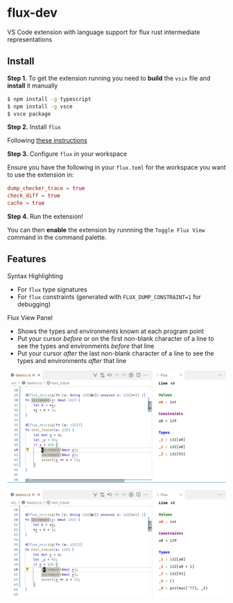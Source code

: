 # flux-dev

VS Code extension with language support for flux rust intermediate representations

## Install

**Step 1.** To get the extension running you need to **build** the `vsix` file and **install** it manually

```bash
$ npm install -g typescript
$ npm install -g vsce
$ vsce package
```

**Step 2.** Install `flux`

Following [these instructions](https://flux-rs.github.io/flux/guide/install.html)

**Step 3.** Configure `flux` in your workspace

Ensure you have the following in your `flux.toml` for the workspace you want to use the extension in:

```toml
dump_checker_trace = true
check_diff = true
cache = true
```

**Step 4.** Run the extension!

You can then **enable** the extension by runnning the `Toggle Flux View` command in the command palette.

## Features

Syntax Highlighting

- For `flux` type signatures
- For `flux` constraints (generated with `FLUX_DUMP_CONSTRAINT=1` for debugging)

Flux View Panel

- Shows the types and environments known at each program point
- Put your cursor _before_ or on the first non-blank character of a line to see the types and environments _before_ that line
- Put your cursor _after_ the last non-blank character of a line to see the types and environments _after_ that line

![Before Statement](static/flux_view_start.jpg)

![After Statement](static/flux_view_end.jpg)
